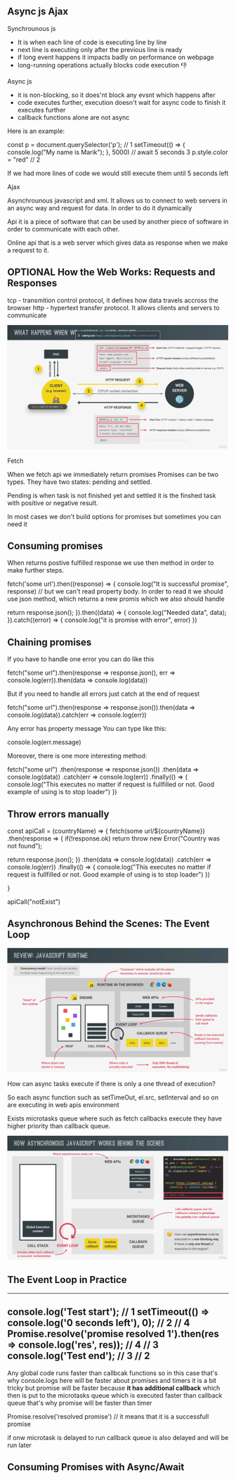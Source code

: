 ## Async js Ajax 

Synchrounous js

- It is when each line of code is executing line by line
- next line is executing only after the previous line is ready
- if long event happens it impacts badly on performance on webpage
- long-running operations actually blocks code execution 👎 

Async js
- it is non-blocking, so it does'nt block any evsnt which happens after
- code executes further, execution doesn't wait for async code to finish it executes further
- callback functions alone are not async 

Here is an example:

const p = document.querySelector('p'); // 1 
setTimeout(() => {
console.log("My name is Marik");
}, 5000) // await 5 seconds 3
p.style.color = "red" // 2 

If we had more lines of code we would still execute them until 5 seconds left

Ajax

Asynchrounous javascript and xml. It allows us to connect to web servers in an async way and request for data. In order to do it dynamically

Api it is a piece of software that can be used by another piece of software in order to communicate with each other. 

Online api that is a web server which gives data as response when we make a request to it.

## OPTIONAL How the Web Works: Requests and Responses

tcp - transmition control protocol, it defines how data travels accross the browser
http - hypertext transfer protocol. It allows clients and servers to communicate

<img src="./img/web_behind_scenes.png">

Fetch 

When we fetch api we immediately return promises
Promises can be two types. They have two states: pending and settled. 

Pending is when task is not finished yet and settled it is the finshed task with positive or negative result. 

In most cases we don't build options for promises but sometimes you can need it 

## Consuming promises 

When returns postive fulfilled response we use then method in order to make further steps. 

fetch('some url').then((response) => {
console.log("It is successful promise", response) // but we can't read property body. In order to read it we should use json method, which returns a new promis which we also should handle 

return response.json();
}).then((data) => {
console.log("Needed data", data);
}).catch((error) => {
console.log("it is promise with error", error)
}) 

## Chaining promises 

If you have to handle one error you can do like this 

fetch("some url").then(response => response.json(), err => console.log(err)).then(data => console.log(data))

But if you need to handle all errors just catch at the end of request 

fetch("some url").then(response => response.json()).then(data => console.log(data)).catch(err => console.log(err)) 

Any error has property message
You can type like this: 

console.log(err.message) 

Moreover, there is one more interesting method: 

fetch("some url")
.then(response => response.json())
.then(data => console.log(data))
.catch(err => console.log(err))
.finally(() => {
console.log("This executes no matter if request is fullfilled or not. Good example of using is to stop loader")
})


## Throw errors manually 

const apiCall = (countryName) => {
fetch(some url/${countryName})
.then(response => {
if(!response.ok) return throw new Error("Country was not found"); 

return response.json();
})
.then(data => console.log(data))
.catch(err => console.log(err))
.finally(() => {
console.log("This executes no matter if request is fullfilled or not. Good example of using is to stop loader")
})


} 

apiCall("notExist")

## Asynchronous Behind the Scenes: The Event Loop

<img src='./img/Asynchronous_Behind_the_Scenes.png'>

How can async tasks execute if there is only a one thread of execution?

So each async function such as setTimeOut, el.src, setInterval and so on are executing in web apis environment 

Exists microtasks queue where such as fetch callbacks execute they have higher priority than callback queue. 

<img src="./img/async_behind_scenes_2.png">

## The Event Loop in Practice
---------
console.log('Test start'); // 1
setTimeout(() => console.log('0 seconds left'), 0); // 2 // 4
Promise.resolve('promise resolved 1').then(res => console.log('res', res)); // 4 // 3
console.log('Test end'); // 3 // 2
----------
Any global code runs faster than callbcak functions so in this case that's why console.logs here will be faster
about promises and timers it is a bit tricky but promise will be faster because <b>it has additional callback</b> which then is put to the microtasks queue which is executed faster than callback queue that's why promise will be faster than timer

Promise.resolve('resolved promise') // it means that it is a successfull promise

if onw microtask is delayed to run callback queue is also delayed and will be run later



## Consuming Promises with Async/Await